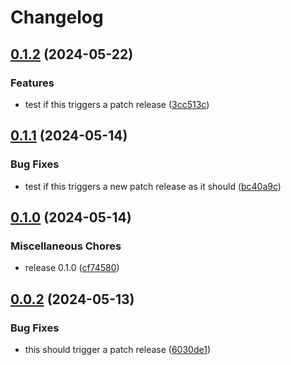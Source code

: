 # Changelog

## [0.1.2](https://github.com/jariikonen/release-please-test/compare/package-b-v0.1.1...package-b-v0.1.2) (2024-05-22)


### Features

* test if this triggers a patch release ([3cc513c](https://github.com/jariikonen/release-please-test/commit/3cc513c33093db49e001f994a1a2af87789d5a42))

## [0.1.1](https://github.com/jariikonen/release-please-test/compare/package-b-v0.1.0...package-b-v0.1.1) (2024-05-14)


### Bug Fixes

* test if this triggers a new patch release as it should ([bc40a9c](https://github.com/jariikonen/release-please-test/commit/bc40a9c19b90997f767724209e25e4911d79ddbc))

## [0.1.0](https://github.com/jariikonen/release-please-test/compare/package-b-v0.0.2...package-b-v0.1.0) (2024-05-14)


### Miscellaneous Chores

* release 0.1.0 ([cf74580](https://github.com/jariikonen/release-please-test/commit/cf7458098d5fe9b2cf70ff7ff3bf2aca4c60bb74))

## [0.0.2](https://github.com/jariikonen/release-please-test/compare/package-b-v0.0.1...package-b-v0.0.2) (2024-05-13)


### Bug Fixes

* this should trigger a patch release ([6030de1](https://github.com/jariikonen/release-please-test/commit/6030de1149b20f132775ac19204babf84b525fc8))

